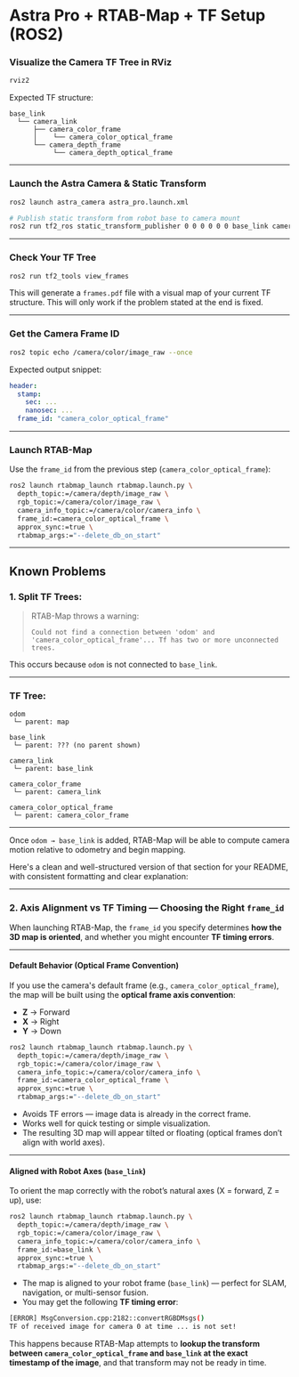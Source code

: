 # Astra Pro + RTAB-Map + TF Setup (ROS2)

### Visualize the Camera TF Tree in RViz

```bash
rviz2
```

Expected TF structure:

```
base_link
  └── camera_link
      ├── camera_color_frame
      │    └── camera_color_optical_frame
      └── camera_depth_frame
           └── camera_depth_optical_frame
```

---

### Launch the Astra Camera & Static Transform

```bash
ros2 launch astra_camera astra_pro.launch.xml

# Publish static transform from robot base to camera mount
ros2 run tf2_ros static_transform_publisher 0 0 0 0 0 0 base_link camera_link
```

---

### Check Your TF Tree

```bash
ros2 run tf2_tools view_frames
```

This will generate a `frames.pdf` file with a visual map of your current TF structure. This will only work if the problem stated at the end is fixed.

---

### Get the Camera Frame ID

```bash
ros2 topic echo /camera/color/image_raw --once
```

Expected output snippet:

```yaml
header:
  stamp:
    sec: ...
    nanosec: ...
  frame_id: "camera_color_optical_frame"
```

---

### Launch RTAB-Map

Use the `frame_id` from the previous step (`camera_color_optical_frame`):

```bash
ros2 launch rtabmap_launch rtabmap.launch.py \
  depth_topic:=/camera/depth/image_raw \
  rgb_topic:=/camera/color/image_raw \
  camera_info_topic:=/camera/color/camera_info \
  frame_id:=camera_color_optical_frame \
  approx_sync:=true \
  rtabmap_args:="--delete_db_on_start"
```

---

## Known Problems 


### 1. Split TF Trees:

> RTAB-Map throws a warning:
>
> `Could not find a connection between 'odom' and 'camera_color_optical_frame'... Tf has two or more unconnected trees.`

This occurs because `odom` is not connected to `base_link`.

---

### TF Tree:

```
odom
 └─ parent: map

base_link
 └─ parent: ??? (no parent shown)

camera_link
 └─ parent: base_link

camera_color_frame
 └─ parent: camera_link

camera_color_optical_frame
 └─ parent: camera_color_frame
```

---

Once `odom → base_link` is added, RTAB-Map will be able to compute camera motion relative to odometry and begin mapping.

Here's a clean and well-structured version of that section for your README, with consistent formatting and clear explanation:

---

### 2. Axis Alignment vs TF Timing — Choosing the Right `frame_id`

When launching RTAB-Map, the `frame_id` you specify determines **how the 3D map is oriented**, and whether you might encounter **TF timing errors**.

---

#### Default Behavior (Optical Frame Convention)

If you use the camera's default frame (e.g., `camera_color_optical_frame`), the map will be built using the **optical frame axis convention**:

* **Z** → Forward
* **X** → Right
* **Y** → Down

```bash
ros2 launch rtabmap_launch rtabmap.launch.py \
  depth_topic:=/camera/depth/image_raw \
  rgb_topic:=/camera/color/image_raw \
  camera_info_topic:=/camera/color/camera_info \
  frame_id:=camera_color_optical_frame \
  approx_sync:=true \
  rtabmap_args:="--delete_db_on_start"
```

* Avoids TF errors — image data is already in the correct frame.
* Works well for quick testing or simple visualization.
* The resulting 3D map will appear tilted or floating (optical frames don’t align with world axes).

---

#### Aligned with Robot Axes (`base_link`)

To orient the map correctly with the robot’s natural axes (X = forward, Z = up), use:

```bash
ros2 launch rtabmap_launch rtabmap.launch.py \
  depth_topic:=/camera/depth/image_raw \
  rgb_topic:=/camera/color/image_raw \
  camera_info_topic:=/camera/color/camera_info \
  frame_id:=base_link \
  approx_sync:=true \
  rtabmap_args:="--delete_db_on_start"
```
* The map is aligned to your robot frame (`base_link`) — perfect for SLAM, navigation, or multi-sensor fusion.
* You may get the following **TF timing error**:

```bash
[ERROR] MsgConversion.cpp:2182::convertRGBDMsgs()
TF of received image for camera 0 at time ... is not set!
```

This happens because RTAB-Map attempts to **lookup the transform between `camera_color_optical_frame` and `base_link` at the exact timestamp of the image**, and that transform may not be ready in time.


